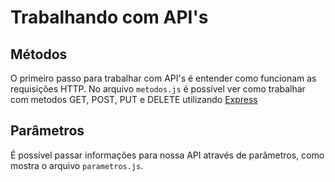 # Trabalhando com API's

## Métodos

O primeiro passo para trabalhar com API's é entender como funcionam as requisições HTTP. No arquivo `metodos.js` é possível ver como trabalhar com metodos GET, POST, PUT e DELETE utilizando [Express](https://expressjs.com)

## Parâmetros

É possível passar informações para nossa API através de parâmetros, como mostra o arquivo `parametros.js`.
